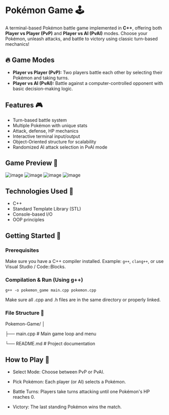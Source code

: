 # Pokémon Game 🕹️
A terminal-based Pokémon battle game implemented in **C++**, offering both **Player vs Player (PvP)** and **Player vs AI (PvAI)** modes. Choose your Pokémon, unleash attacks, and battle to victory using classic turn-based mechanics!

## 🔥 Game Modes

- **Player vs Player (PvP):** Two players battle each other by selecting their Pokémon and taking turns.
- **Player vs AI (PvAI):** Battle against a computer-controlled opponent with basic decision-making logic.


## Features 🎮

- Turn-based battle system
- Multiple Pokémon with unique stats
- Attack, defense, HP mechanics
- Interactive terminal input/output
- Object-Oriented structure for scalability
- Randomized AI attack selection in PvAI mode


## Game Preview 📸
![image](https://github.com/user-attachments/assets/231075a2-228d-455a-922d-78a76edaf97f)
![image](https://github.com/user-attachments/assets/4b12480b-ffd7-4308-9e32-664a5637422c)
![image](https://github.com/user-attachments/assets/68788c9c-38b7-43a3-903f-76f7c1aa0d17)
![image](https://github.com/user-attachments/assets/a3761357-b1e3-4aee-bf37-3c108fad5310)

## Technologies Used 🧪

- C++
- Standard Template Library (STL)
- Console-based I/O
- OOP principles


## Getting Started 🚀

### Prerequisites

Make sure you have a C++ compiler installed. Example: `g++`, `clang++`, or use Visual Studio / Code::Blocks.

### Compilation & Run (Using g++)

``` 
g++ -o pokemon_game main.cpp pokemon.cpp
```

Make sure all .cpp and .h files are in the same directory or properly linked.

### File Structure 📁

Pokemon-Game/
│

├── main.cpp              # Main game loop and menu

└── README.md             # Project documentation

## How to Play 🎯

- Select Mode: Choose between PvP or PvAI.

- Pick Pokémon: Each player (or AI) selects a Pokémon.

- Battle Turns: Players take turns attacking until one Pokémon's HP reaches 0.

- Victory: The last standing Pokémon wins the match.

